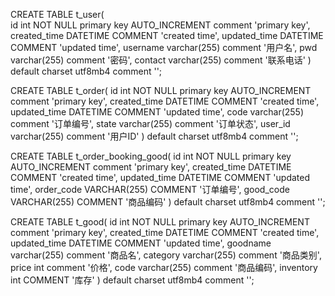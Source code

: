 CREATE TABLE t_user(  
  id int NOT NULL primary key AUTO_INCREMENT comment 'primary key',
  created_time DATETIME COMMENT 'created time',
  updated_time DATETIME COMMENT 'updated time',
  username varchar(255) comment '用户名',
  pwd varchar(255) comment '密码',
  contact varchar(255) comment '联系电话'
) default charset utf8mb4 comment '';

CREATE TABLE t_order(
  id int NOT NULL primary key AUTO_INCREMENT comment 'primary key',
  created_time DATETIME COMMENT 'created time',
  updated_time DATETIME COMMENT 'updated time',
  code varchar(255) comment '订单编号',
  state varchar(255) comment '订单状态',
  user_id varchar(255) comment '用户ID'
) default charset utf8mb4 comment '';

CREATE TABLE t_order_booking_good(
  id int NOT NULL primary key AUTO_INCREMENT comment 'primary key',
  created_time DATETIME COMMENT 'created time',
  updated_time DATETIME COMMENT 'updated time',
  order_code VARCHAR(255) COMMENT '订单编号',
  good_code VARCHAR(255) COMMENT '商品编码'
) default charset utf8mb4 comment '';

CREATE TABLE t_good(
  id int NOT NULL primary key AUTO_INCREMENT comment 'primary key',
  created_time DATETIME COMMENT 'created time',
  updated_time DATETIME COMMENT 'updated time',
  goodname varchar(255) comment '商品名',
  category varchar(255) comment '商品类别',
  price int comment '价格',
  code varchar(255) comment '商品编码',
  inventory int COMMENT '库存'
) default charset utf8mb4 comment '';
